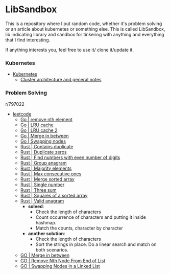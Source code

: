 # LibSandbox

This is a repository where I put random code, whether it's problem solving or an article about kubernetes or something else. This is called LibSandbox, lib indicating library and sandbox for tinkering with anything and everything that I find interesting.

If anything interests you, feel free to use it/ clone it/update it. 

### Kubernetes
- [Kubernetes](/kubernetes/)
  - [Cluster architecture and general notes](kubernetes/README.md)

### Problem Solving
r/797022

- [leetcode](rust/src/leetcode)
  - [Go | remove nth element](go/linked_list/19_remove_nth_element_from_the_last.go)
  - [Go | LRU cache](go/linked_list/146_LRU_cache.go)
  - [Go | LRU cache 2](go/linked_list/146_2_LRU_cache.go)
  - [Go | Merge in between](go/linked_list/1669_merge_in_between.go)
  - [Go | Swapping nodes](go/linked_list/1721_swaping_nodes.go)
  - [Rust | Contains duplicate](rust/src/leetcode/contains_duplicate.rs)
  - [Rust | Duplicate zeros](rust/src/leetcode/duplicate_zeros.rs)
  - [Rust | Find numbers with even number of digits](rust/src/leetcode/find_numbers_with_even_number_of_digits.rs)
  - [Rust | Group anagram](rust/src/leetcode/group_anagrams.rs)
  - [Rust | Majority elements](rust/src/leetcode/majority_element.rs)
  - [Rust | Max consecutive ones](rust/src/leetcode/max_consecutive_ones.rs)
  - [Rust | Merge sorted array](rust/src/leetcode/merge_sorted_array.rs)
  - [Rust | Single number](rust/src/leetcode/single_number.rs)
  - [Rust | Three sum](rust/src/leetcode/three_sum.rs)
  - [Rust | Squares of a sorted array](rust/src/leetcode/squares_of_a_sorted_array.rs)
  - [Rust | Valid anagram](rust/src/leetcode/valid_anagram.rs)
    - **solved**: 
      - Check the length of characters
      - Count occurrence of characters and putting it inside hashmap.
      - Match the counts, character by character
    - **another solution**:
      - Check the length of characters
      - Sort the strings in place. Do a linear search and match on both scenarios.
  - [GO | Merge in between](go/linked_list/leetcode_1669_merge_in_between.go) 
  - [GO | Remove Nth Node From End of List](go/linked_list/19_remove_nth_element_from_the_last.go) 
  - [GO | Swapping Nodes in a Linked List](go/linked_list/1721_swaping_nodes.go) 
